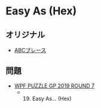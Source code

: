 # Easy As (Hex)

## オリジナル
- [ABCプレース](easyas.md)

## 問題
- [WPF PUZZLE GP 2019 ROUND 7](../questions/wpfpgp2019-7.md)
	- 19. Easy As... (Hex)

